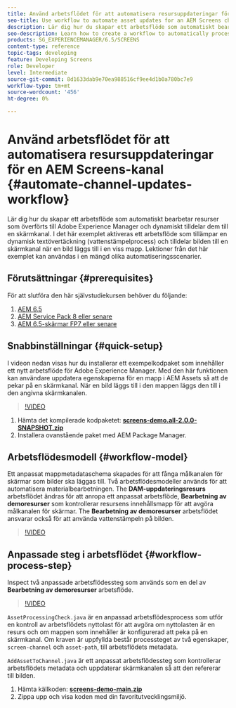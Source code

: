 ```yaml
---
title: Använd arbetsflödet för att automatisera resursuppdateringar för en AEM Screens-kanal
seo-title: Use workflow to automate asset updates for an AEM Screens channel
description: Lär dig hur du skapar ett arbetsflöde som automatiskt bearbetar resurser som överförts till Adobe Experience Manager och dynamiskt tilldelar dem till en skärmkanal. I det här exemplet aktiveras ett arbetsflöde som använder en dynamisk vattenstämpel och tilldelar bilden till en skärmkanal när en bild läggs till i en viss mapp. Lektioner från det här exemplet kan användas i en mängd olika automatiseringsscenarier.
seo-description: Learn how to create a workflow to automatically process assets uploaded to Adobe Experience Manager and dynamically assign them to a Screens channel. In this example when an image is added to a specific folder, a workflow is triggered that applies a dynamic watermark and assigns the image to a Screens channel. Lessons learned from this example can be applied to a wide variety of automation scenarios.
products: SG_EXPERIENCEMANAGER/6.5/SCREENS
content-type: reference
topic-tags: developing
feature: Developing Screens
role: Developer
level: Intermediate
source-git-commit: 8d1633dab9e70ea988516cf9ee4d1b0a780bc7e9
workflow-type: tm+mt
source-wordcount: '456'
ht-degree: 0%

---
```



# Använd arbetsflödet för att automatisera resursuppdateringar för en AEM Screens-kanal {#automate-channel-updates-workflow}

Lär dig hur du skapar ett arbetsflöde som automatiskt bearbetar resurser som överförts till Adobe Experience Manager och dynamiskt tilldelar dem till en skärmkanal. I det här exemplet aktiveras ett arbetsflöde som tillämpar en dynamisk textövertäckning (vattenstämpelprocess) och tilldelar bilden till en skärmkanal när en bild läggs till i en viss mapp. Lektioner från det här exemplet kan användas i en mängd olika automatiseringsscenarier.

## Förutsättningar {#prerequisites}

För att slutföra den här självstudiekursen behöver du följande:

1. [AEM 6.5](https://experienceleague.adobe.com/docs/experience-manager-65.html)
1. [AEM Service Pack 8 eller senare](https://experienceleague.adobe.com/docs/experience-manager-65/release-notes/service-pack/sp-release-notes.html)
1. [AEM 6.5-skärmar FP7 eller senare](https://experienceleague.adobe.com/docs/experience-manager-screens/user-guide/release-notes/release-notes-fp-202103.html)

## Snabbinställningar {#quick-setup}

I videon nedan visas hur du installerar ett exempelkodpaket som innehåller ett nytt arbetsflöde för Adobe Experience Manager. Med den här funktionen kan användare uppdatera egenskaperna för en mapp i AEM Assets så att de pekar på en skärmkanal. När en bild läggs till i den mappen läggs den till i den angivna skärmkanalen.

>[!VIDEO](https://video.tv.adobe.com/v/333174/?quality=12&learn=on)

1. Hämta det kompilerade kodpaketet: **[screens-demo.all-2.0.0-SNAPSHOT.zip](./assets/screens-demo.all-2.0.0-SNAPSHOT.zip)**
1. Installera ovanstående paket med AEM Package Manager.

## Arbetsflödesmodell {#workflow-model}

Ett anpassat mappmetadataschema skapades för att fånga målkanalen för skärmar som bilder ska läggas till. Två arbetsflödesmodeller används för att automatisera materialbearbetningen. The **DAM-uppdateringsresurs** arbetsflödet ändras för att anropa ett anpassat arbetsflöde, **Bearbetning av demoresurser** som kontrollerar resursens innehållsmapp för att avgöra målkanalen för skärmar. The **Bearbetning av demoresurser** arbetsflödet ansvarar också för att använda vattenstämpeln på bilden.

>[!VIDEO](https://video.tv.adobe.com/v/333175/?quality=12&learn=on)

## Anpassade steg i arbetsflödet {#workflow-process-step}

Inspect två anpassade arbetsflödessteg som används som en del av **Bearbetning av demoresurser** arbetsflöde.

>[!VIDEO](https://video.tv.adobe.com/v/333179/?quality=12&learn=on)

`AssetProcessingCheck.java` är en anpassad arbetsflödesprocess som utför en kontroll av arbetsflödets nyttolast för att avgöra om nyttolasten är en resurs och om mappen som innehåller är konfigurerad att peka på en skärmkanal. Om kraven är uppfyllda består processteget av två egenskaper, `screen-channel` och `asset-path`, till arbetsflödets metadata.

`AddAssetToChannel.java` är ett anpassat arbetsflödessteg som kontrollerar arbetsflödets metadata och uppdaterar skärmkanalen så att den refererar till bilden.

1. Hämta källkoden: **[screens-demo-main.zip](./assets/screens-demo-main.zip)**
1. Zippa upp och visa koden med din favoritutvecklingsmiljö.
